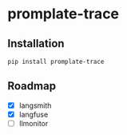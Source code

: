# promplate-trace

## Installation

```shell
pip install promplate-trace
```

## Roadmap

- [x] langsmith
- [x] langfuse
- [ ] llmonitor
